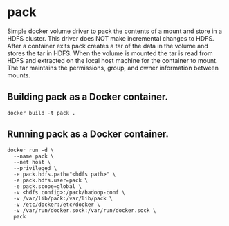 # pack

Simple docker volume driver to pack the contents of a mount and store in a HDFS cluster.  This driver does NOT make incremental changes to HDFS.  After a container exits pack creates a tar of the data in the volume and stores the tar in HDFS.  When the volume is mounted the tar is read from HDFS and extracted on the local host machine for the container to mount.  The tar maintains the permissions, group, and owner information between mounts.

## Building pack as a Docker container.
~~~~
docker build -t pack .
~~~~

## Running pack as a Docker container.
~~~~
docker run -d \
  --name pack \
  --net host \
  --privileged \
  -e pack.hdfs.path="<hdfs path>" \
  -e pack.hdfs.user=pack \
  -e pack.scope=global \
  -v <hdfs config>:/pack/hadoop-conf \
  -v /var/lib/pack:/var/lib/pack \
  -v /etc/docker:/etc/docker \
  -v /var/run/docker.sock:/var/run/docker.sock \
  pack
~~~~
